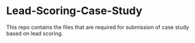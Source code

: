 # Lead-Scoring-Case-Study
This repo contains the files that are required for submission of case study based on lead scoring.
